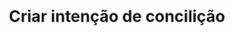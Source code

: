 ---
title: Criar intenção de concilição
api:
  file: Conciliação.json
  operationId: post_reconciliation-v1-pix-any-bank-intention
hidden: false
---